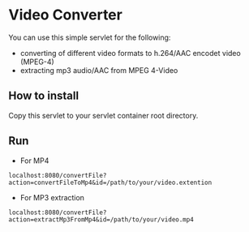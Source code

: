 # Video Converter

You can use this simple servlet for the following:
- converting of different video formats to h.264/AAC encodet video (MPEG-4)
- extracting mp3 audio/AAC from MPEG 4-Video

## How to install

Copy this servlet to your servlet container root directory.

## Run
- For MP4
```
localhost:8080/convertFile?action=convertFileToMp4&id=/path/to/your/video.extention
```

- For MP3 extraction 
```
localhost:8080/convertFile?action=extractMp3FromMp4&id=/path/to/your/video.mp4
```
